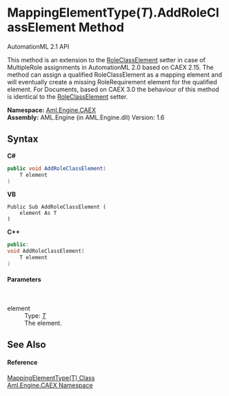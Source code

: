 # MappingElementType(*T*).AddRoleClassElement Method 
AutomationML 2.1 API 

This method is an extension to the <a href="P_Aml_Engine_CAEX_MappingElementType_1_RoleClassElement">RoleClassElement</a> setter in case of MultipleRole assignments in AutomationML 2.0 based on CAEX 2.15. The method can assign a qualified RoleClassElement as a mapping element and will eventually create a missing RoleRequirement element for the qualified element. For Documents, based on CAEX 3.0 the behaviour of this method is identical to the <a href="P_Aml_Engine_CAEX_MappingElementType_1_RoleClassElement">RoleClassElement</a> setter.

**Namespace:**&nbsp;<a href="N_Aml_Engine_CAEX">Aml.Engine.CAEX</a><br />**Assembly:**&nbsp;AML.Engine (in AML.Engine.dll) Version: 1.6

## Syntax

**C#**<br />
``` C#
public void AddRoleClassElement(
	T element
)
```

**VB**<br />
``` VB
Public Sub AddRoleClassElement ( 
	element As T
)
```

**C++**<br />
``` C++
public:
void AddRoleClassElement(
	T element
)
```


#### Parameters
&nbsp;<dl><dt>element</dt><dd>Type: <a href="T_Aml_Engine_CAEX_MappingElementType_1">*T*</a><br />The element.</dd></dl>

## See Also


#### Reference
<a href="T_Aml_Engine_CAEX_MappingElementType_1">MappingElementType(T) Class</a><br /><a href="N_Aml_Engine_CAEX">Aml.Engine.CAEX Namespace</a><br />